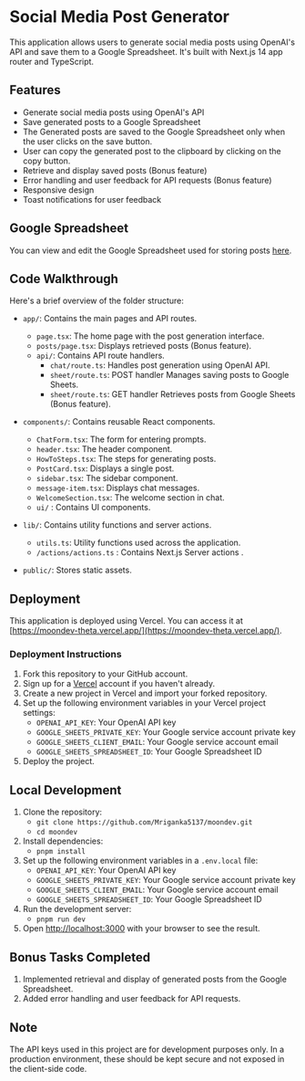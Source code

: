 # Social Media Post Generator

This application allows users to generate social media posts using OpenAI's API and save them to a Google Spreadsheet. It's built with Next.js 14 app router and TypeScript.

## Features

- Generate social media posts using OpenAI's API
- Save generated posts to a Google Spreadsheet
- The Generated posts are saved to the Google Spreadsheet only when the user clicks on the save button.
- User can copy the generated post to the clipboard by clicking on the copy button.
- Retrieve and display saved posts (Bonus feature)
- Error handling and user feedback for API requests (Bonus feature)
- Responsive design
- Toast notifications for user feedback

## Google Spreadsheet

You can view and edit the Google Spreadsheet used for storing posts [here](https://docs.google.com/spreadsheets/d/1acY4sD2krzP4-x63cwsfxfCjBaA77faHzxv9qKtO5Hk/).

## Code Walkthrough

Here's a brief overview of the folder structure:

- `app/`: Contains the main pages and API routes.

  - `page.tsx`: The home page with the post generation interface.
  - `posts/page.tsx`: Displays retrieved posts (Bonus feature).
  - `api/`: Contains API route handlers.
    - `chat/route.ts`: Handles post generation using OpenAI API.
    - `sheet/route.ts`: POST handler Manages saving posts to Google Sheets.
    - `sheet/route.ts`: GET handler Retrieves posts from Google Sheets (Bonus feature).

- `components/`: Contains reusable React components.

  - `ChatForm.tsx`: The form for entering prompts.
  - `header.tsx`: The header component.
  - `HowToSteps.tsx`: The steps for generating posts.
  - `PostCard.tsx`: Displays a single post.
  - `sidebar.tsx`: The sidebar component.
  - `message-item.tsx`: Displays chat messages.
  - `WelcomeSection.tsx`: The welcome section in chat.
  - `ui/` : Contains UI components.

- `lib/`: Contains utility functions and server actions.

  - `utils.ts`: Utility functions used across the application.
  - `/actions/actions.ts` : Contains Next.js Server actions .

- `public/`: Stores static assets.

## Deployment

This application is deployed using Vercel. You can access it at [https://moondev-theta.vercel.app/](https://moondev-theta.vercel.app/).

### Deployment Instructions

1. Fork this repository to your GitHub account.
2. Sign up for a [Vercel](https://vercel.com/) account if you haven't already.
3. Create a new project in Vercel and import your forked repository.
4. Set up the following environment variables in your Vercel project settings:
   - `OPENAI_API_KEY`: Your OpenAI API key
   - `GOOGLE_SHEETS_PRIVATE_KEY`: Your Google service account private key
   - `GOOGLE_SHEETS_CLIENT_EMAIL`: Your Google service account email
   - `GOOGLE_SHEETS_SPREADSHEET_ID`: Your Google Spreadsheet ID
5. Deploy the project.

## Local Development

1. Clone the repository:
   - `git clone https://github.com/Mriganka5137/moondev.git`
   - `cd moondev`
2. Install dependencies:
   - `pnpm install`
3. Set up the following environment variables in a `.env.local` file:
   - `OPENAI_API_KEY`: Your OpenAI API key
   - `GOOGLE_SHEETS_PRIVATE_KEY`: Your Google service account private key
   - `GOOGLE_SHEETS_CLIENT_EMAIL`: Your Google service account email
   - `GOOGLE_SHEETS_SPREADSHEET_ID`: Your Google Spreadsheet ID
4. Run the development server:
   - `pnpm run dev`
5. Open [http://localhost:3000](http://localhost:3000) with your browser to see the result.

## Bonus Tasks Completed

1. Implemented retrieval and display of generated posts from the Google Spreadsheet.
2. Added error handling and user feedback for API requests.

## Note

The API keys used in this project are for development purposes only. In a production environment, these should be kept secure and not exposed in the client-side code.

